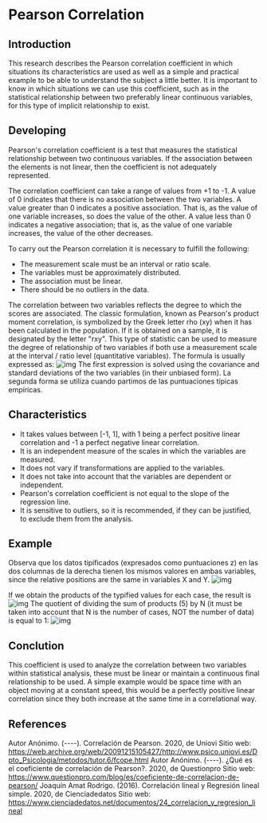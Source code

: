 # Pearson Correlation
## Introduction
This research describes the Pearson correlation coefficient in which situations its characteristics are used as well as a simple and practical example to be able to understand the subject a little better.
It is important to know in which situations we can use this coefficient, such as in the statistical relationship between two preferably linear continuous variables, for this type of implicit relationship to exist.
## Developing
Pearson's correlation coefficient is a test that measures the statistical relationship between two continuous variables. If the association between the elements is not linear, then the coefficient is not adequately represented.

The correlation coefficient can take a range of values ​​from +1 to -1. A value of 0 indicates that there is no association between the two variables. A value greater than 0 indicates a positive association. That is, as the value of one variable increases, so does the value of the other. A value less than 0 indicates a negative association; that is, as the value of one variable increases, the value of the other decreases.

To carry out the Pearson correlation it is necessary to fulfill the following:

- The measurement scale must be an interval or ratio scale.
- The variables must be approximately distributed.
- The association must be linear.
- There should be no outliers in the data.

The correlation between two variables reflects the degree to which the scores are associated. The classic formulation, known as Pearson's product moment correlation, is symbolized by the Greek letter rho (xy) when it has been calculated in the population. If it is obtained on a sample, it is designated by the letter "rxy".
This type of statistic can be used to measure the degree of relationship of two variables if both use a measurement scale at the interval / ratio level (quantitative variables).
The formula is usually expressed as:
![img](https://web.archive.org/web/20091215105427im_/http://www.psico.uniovi.es/Dpto_Psicologia/metodos/tutor.6/fco1.gif)
The first expression is solved using the covariance and standard deviations of the two variables (in their unbiased form).
La segunda forma se utiliza cuando partimos de las puntuaciones típicas empíricas.
## Characteristics
- It takes values between [-1, 1], with 1 being a perfect positive linear correlation and -1 a perfect negative linear correlation.
- It is an independent measure of the scales in which the variables are measured.
- It does not vary if transformations are applied to the variables.
- It does not take into account that the variables are dependent or independent.
- Pearson's correlation coefficient is not equal to the slope of the regression line.
- It is sensitive to outliers, so it is recommended, if they can be justified, to exclude them from the analysis.
## Example

Observa que los datos tipificados (expresados como puntuaciones z) en las dos columnas de la derecha tienen los mismos valores en ambas variables, since the relative positions are the same in variables X and Y.
![img](https://www.uv.es/webgid/Descriptiva/Img11.jpg)

If we obtain the products of the typified values for each case, the result is
![img](https://www.uv.es/webgid/Descriptiva/Img12.jpg)
The quotient of dividing the sum of products (5) by N (it must be taken into account that N is the number of cases, NOT the number of data) is equal to 1:
![img](https://www.uv.es/webgid/Descriptiva/Img13.jpg)

## Conclution
This coefficient is used to analyze the correlation between two variables within statistical analysis, these must be linear or maintain a continuous final relationship to be used.
A simple example would be space time with an object moving at a constant speed, this would be a perfectly positive linear correlation since they both increase at the same time in a correlational way.
## References
Autor Anónimo. (----). Correlación de Pearson. 2020, de Uniovi Sitio web: https://web.archive.org/web/20091215105427/http://www.psico.uniovi.es/Dpto_Psicologia/metodos/tutor.6/fcope.html
Autor Anónimo. (----). ¿Qué es el coeficiente de correlación de Pearson?. 2020, de Questionpro Sitio web: https://www.questionpro.com/blog/es/coeficiente-de-correlacion-de-pearson/
Joaquín Amat Rodrigo. (2016). Correlación lineal y Regresión lineal simple. 2020, de Cienciadedatos Sitio web: https://www.cienciadedatos.net/documentos/24_correlacion_y_regresion_lineal


